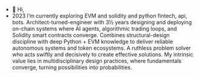 - 👋 Hi,
- 2023 I’m currently exploring EVM and solidity and python fintech, api, bots.
Architect-turned-engineer with 3½ years designing and deploying on-chain systems where AI agents, algorithmic trading loops, and Solidity smart contracts converge. Combines structural-design discipline with deep Python + EVM knowledge to deliver reliable autonomous systems and token ecosystems. A ruthless problem solver who acts swiftly and decisively to create effective solutions. My intrinsic value lies in multidisciplinary design practices, where fundamentals converge, turning possibilities into probabilities.


<!---
snaxx-snaxx/snaxx-snaxx is a ✨ special ✨ repository because its `README.md` (this file) appears on your GitHub profile.
You can click the Preview link to take a look at your changes.
--->
